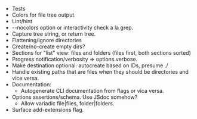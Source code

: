- Tests
- Colors for file tree output.
- Lint/hint
- --nocolors option or interactivity check a la grep.
- Capture tree string, or return tree.
- Flattening/ignore directories
- Create/no-create empty dirs?
- Sections for "list" view: files and folders (files first, both sections sorted)
- Progress notification/verbosity => options.verbose.
- Make destination optional: autocreate based on IDs, presume ./
- Handle existing paths that are files when they should be directories and vice versa.
- Documentation:
	- Autogenerate CLI documentation from flags or vica versa.
- Options assertions/schema. Use JSdoc somehow?
	- Allow variadic file|files, folder|folders.
- Surface add-extensions flag.